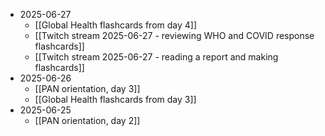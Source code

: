 - 2025-06-27
	- [[Global Health flashcards from day 4]]
	- [[Twitch stream 2025-06-27 - reviewing WHO and COVID response flashcards]]
	- [[Twitch stream 2025-06-27 - reading a report and making flashcards]]
- 2025-06-26
	- [[PAN orientation, day 3]]
	- [[Global Health flashcards from day 3]]
- 2025-06-25
	- [[PAN orientation, day 2]]